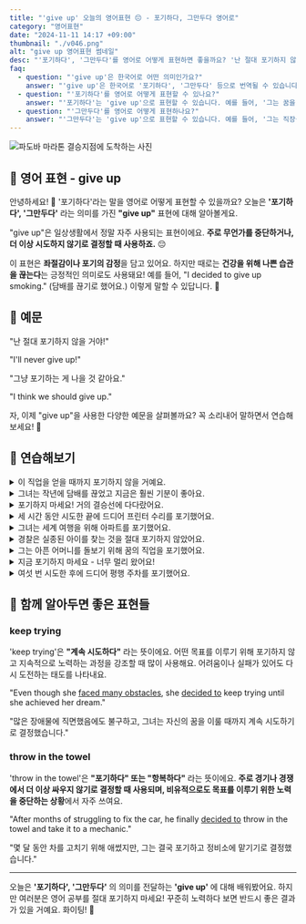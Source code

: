 ```yaml
---
title: "'give up' 오늘의 영어표현 😔 - 포기하다, 그만두다 영어로"
category: "영어표현"
date: "2024-11-11 14:17 +09:00"
thumbnail: "./v046.png"
alt: "give up 영어표현 썸네일"
desc: "'포기하다', '그만두다'를 영어로 어떻게 표현하면 좋을까요? '난 절대 포기하지 않을 거야!', '그냥 포기하는 게 나을 것 같아요.' 등을 영어로 표현하는 법을 배워봅시다. 다양한 예문을 통해서 연습하고 본인의 표현으로 만들어 보세요."
faq:
  - question: "'give up'은 한국어로 어떤 의미인가요?"
    answer: "'give up'은 한국어로 '포기하다', '그만두다' 등으로 번역될 수 있습니다. 어떤 일이나 목표를 더 이상 계속하려고 하지 않을 때 사용합니다."
  - question: "'포기하다'를 영어로 어떻게 표현할 수 있나요?"
    answer: "'포기하다'는 'give up'으로 표현할 수 있습니다. 예를 들어, '그는 꿈을 포기했다'는 'He gave up on his dream'으로 말할 수 있습니다."
  - question: "'그만두다'를 영어로 어떻게 표현하나요?"
    answer: "'그만두다'는 'give up'으로 표현할 수 있습니다. 예를 들어, '그는 직장을 그만두기로 했다'는 'He decided to give up his job'으로 표현할 수 있습니다."
---
```


![파도바 마라톤 결승지점에 도착하는 사진](./v046-1.jpg)

## 🌟 영어 표현 - give up

안녕하세요! 👋 '포기하다'라는 말을 영어로 어떻게 표현할 수 있을까요? 오늘은 **'포기하다', '그만두다'** 라는 의미를 가진 **"give up"** 표현에 대해 알아볼게요.

"give up"은 일상생활에서 정말 자주 사용되는 표현이에요. **주로 무언가를 중단하거나, 더 이상 시도하지 않기로 결정할 때 사용하죠.** 😔

이 표현은 **좌절감이나 포기의 감정**을 담고 있어요. 하지만 때로는 **건강을 위해 나쁜 습관을 끊는다**는 긍정적인 의미로도 사용돼요! 예를 들어, "I decided to give up smoking." (담배를 끊기로 했어요.) 이렇게 말할 수 있답니다. 💪

<script async src="https://pagead2.googlesyndication.com/pagead/js/adsbygoogle.js?client=ca-pub-1465612013356152"
     crossorigin="anonymous"></script>
<!-- engple-horizontal-ad -->

<ins class="adsbygoogle"
     style="display:block"
     data-ad-client="ca-pub-1465612013356152"
     data-ad-slot="2106896038"
     data-ad-format="auto"
     data-full-width-responsive="true"></ins>

<script>
     (adsbygoogle = window.adsbygoogle || []).push({});
</script>

## 📖 예문

"난 절대 포기하지 않을 거야!"

"I'll never give up!"

"그냥 포기하는 게 나을 것 같아요."

"I think we should give up."

자, 이제 "give up"을 사용한 다양한 예문을 살펴볼까요? 꼭 소리내어 말하면서 연습해보세요! 🚀

## 💬 연습해보기

<details>
<summary>이 직업을 얻을 때까지 포기하지 않을 거예요.</summary>
<span>I'm not giving up until I get this job.</span>
</details>

<details>
<summary>그녀는 작년에 담배를 끊었고 지금은 훨씬 기분이 좋아요.</summary>
<span>She gave up smoking last year and feels so much better now.</span>
</details>

<details>
<summary>포기하지 마세요! 거의 결승선에 다다랐어요.</summary>
<span>Don't give up! You're almost at the finish line.</span>
</details>

<details>
<summary>세 시간 동안 시도한 끝에 드디어 프린터 수리를 포기했어요.</summary>
<span>After three hours of trying, I <a href="/blog/in-english/182.finally/">finally</a> gave up on fixing the printer.</span>
</details>

<details>
<summary>그녀는 세계 여행을 위해 아파트를 포기했어요.</summary>
<span>She gave up her apartment to travel the world.</span>
</details>

<details>
<summary>경찰은 실종된 아이를 찾는 것을 절대 포기하지 않았어요.</summary>
<span>The police never gave up searching for the missing child.</span>
</details>

<details>
<summary>그는 아픈 어머니를 돌보기 위해 꿈의 직업을 포기했어요.</summary>
<span>He gave up his dream job to <a href="/blog/in-english/330.take-care-of/">take care of</a> his sick mother.</span>
</details>

<details>
<summary>지금 포기하지 마세요 - 너무 멀리 왔어요!</summary>
<span>Don't give up now - you've come too far!</span>
</details>

<details>
<summary>여섯 번 시도한 후에 드디어 평행 주차를 포기했어요.</summary>
<span>After six attempts, I finally gave up <a href="/blog/in-english/117.try-to/">trying to</a> parallel park.</span>
</details>

## 🤝 함께 알아두면 좋은 표현들

### keep trying

'keep trying'은 **"계속 시도하다"** 라는 뜻이에요. 어떤 목표를 이루기 위해 포기하지 않고 지속적으로 노력하는 과정을 강조할 때 많이 사용해요. 어려움이나 실패가 있어도 다시 도전하는 태도를 나타내요.

"Even though she [faced many obstacles](/blog/in-english/144.face-something/), she [decided to](/blog/in-english/062.decide-to/) keep trying until she achieved her dream."

"많은 장애물에 직면했음에도 불구하고, 그녀는 자신의 꿈을 이룰 때까지 계속 시도하기로 결정했습니다."

### throw in the towel

'throw in the towel'은 **"포기하다" 또는 "항복하다"** 라는 뜻이에요. **주로 경기나 경쟁에서 더 이상 싸우지 않기로 결정할 때 사용되며, 비유적으로도 목표를 이루기 위한 노력을 중단하는 상황**에서 자주 쓰여요.

"After months of struggling to fix the car, he finally [decided to](/blog/in-english/062.decide-to/) throw in the towel and take it to a mechanic."

"몇 달 동안 차를 고치기 위해 애썼지만, 그는 결국 포기하고 정비소에 맡기기로 결정했습니다."

---

오늘은 **'포기하다', '그만두다'** 의 의미를 전달하는 **'give up'** 에 대해 배워봤어요. 하지만 여러분은 영어 공부를 절대 포기하지 마세요! 꾸준히 노력하다 보면 반드시 좋은 결과가 있을 거예요. 화이팅! 💪

